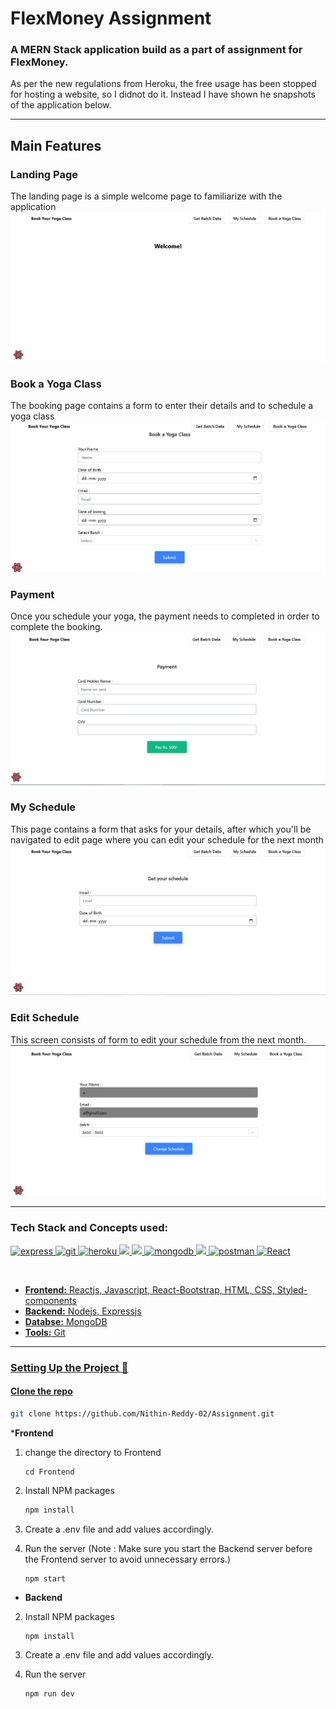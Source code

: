 # FlexMoney Assignment

### A MERN Stack application build as a part of assignment for FlexMoney.

As per the new regulations from Heroku, the free usage has been stopped for hosting a website, so I didnot do it. Instead I have shown he snapshots of the application below.

***
## Main Features
### Landing Page
The landing page is a simple welcome page to familiarize with the application
<br>
![](https://github.com/Nithin-Reddy-02/Assignment/blob/main/public/landing.png)

### Book a Yoga Class
The booking page contains a form to enter their details and to schedule a yoga class
<br>
![](https://github.com/Nithin-Reddy-02/Assignment/blob/main/public/bookin.png)


### Payment
Once you schedule your yoga, the payment needs to completed in order to complete the booking.
<br>
![](https://github.com/Nithin-Reddy-02/Assignment/blob/main/public/payment.png)

### My Schedule
This page contains a form that asks for your details, after which you'll be navigated to edit page where you can edit your schedule for the next month
<br>
![](https://github.com/Nithin-Reddy-02/Assignment/blob/main/public/getschedule.png)

### Edit Schedule
This screen consists of form to edit your schedule from the next month.
<br>
![](https://github.com/Nithin-Reddy-02/Assignment/blob/main/public/editschedule.png)

***
### Tech Stack and Concepts used:

<p align="left"> <a href="https://expressjs.com" target="_blank"> <img src="https://www.vectorlogo.zone/logos/expressjs/expressjs-ar21.svg" alt="express" height="40"/> </a> <a href="https://git-scm.com/" target="_blank"> <img src="https://www.vectorlogo.zone/logos/git-scm/git-scm-icon.svg" alt="git" width="40" height="40"/> </a> <a href="https://heroku.com" target="_blank"> <img src="https://www.vectorlogo.zone/logos/heroku/heroku-icon.svg" alt="heroku" width="40" height="40"/> </a> <a href="https://www.w3.org/html/" target="_blank"> <img src="https://img.icons8.com/color/48/000000/html-5.png"/> </a> <a href="https://developer.mozilla.org/en-US/docs/Web/JavaScript" target="_blank"> <img src="https://img.icons8.com/color/48/000000/javascript.png"/> </a> <a href="https://www.mongodb.com/" target="_blank"> <img src="https://www.vectorlogo.zone/logos/mongodb/mongodb-icon.svg" alt="mongodb" width="50" height="50"/> </a> <a href="https://nodejs.org" target="_blank"> <img src="https://img.icons8.com/color/48/000000/nodejs.png"/> </a> <a href="https://postman.com" target="_blank"> <img src="https://www.vectorlogo.zone/logos/getpostman/getpostman-icon.svg" alt="postman" width="40" height="40"/> </a> <a href="https://reactjs.org/" target="_blank"> <img src="https://upload.wikimedia.org/wikipedia/commons/thumb/a/a7/React-icon.svg/1280px-React-icon.svg.png" alt="React" width="60" height="40"/> </p>
<br>

* __Frontend:__ Reactjs, Javascript, React-Bootstrap, HTML, CSS, Styled-components
* __Backend:__  Nodejs, Expressjs
* __Databse:__ MongoDB
* __Tools:__ Git

***
  ### Setting Up the Project 🔧


#### Clone the repo

   ```sh
   git clone https://github.com/Nithin-Reddy-02/Assignment.git
   ```
*__Frontend__
1. change the directory to Frontend
    ```
    cd Frontend
    ```
2. Install NPM packages

   ```sh
   npm install
   ```
3. Create a .env file and add values accordingly.
4. Run the server (Note : Make sure you start the Backend server before the Frontend server to avoid unnecessary errors.)
   ```
   npm start 
   ```

* __Backend__
2. Install NPM packages

   ```sh
   npm install
   ```
3. Create a .env file and add values accordingly.
4. Run the server 
   ```
   npm run dev 
   ```
